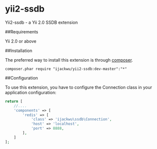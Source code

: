 yii2-ssdb
===========

Yii2-ssdb - a Yii 2.0 SSDB extension

##Requirements

Yii 2.0 or above

##Installation

The preferred way to install this extension is through [composer](http://getcomposer.org/download/).

    composer.phar require "ijackwu/yii2-ssdb:dev-master":"*"

##Configuration

To use this extension, you have to configure the Connection class in your application configuration:

```php
return [
    //....
    'components' => [
        'redis' => [
            'class' => 'ijackwu\ssdb\Connection',
            'host' => 'localhost',
            'port' => 8888,
        ],
    ]
];
```